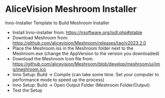 # AliceVision Meshroom Installer
Inno-Installer Template to Build Meshroom Installer

- Install Inno-installer from: https://jrsoftware.org/isdl.php#stable
- Download Meshroom from: https://github.com/alicevision/Meshroom/releases/tag/v2023.2.0
- Place the Meshroom.iss in the Meshroom folder next to the Meshroom.exe (change the AppVersion to the version you downloaded)
- Download the Meshroom Icon file from: https://github.com/alicevision/Meshroom/blob/develop/meshroom/ui/img/meshroom.ico
- Inno Setup: Build -> Compile (can take some time. Set your computer to performance mode to speed up the process)
- Inno Setup: Build -> Open Output Folder (Meshroom Folder/Output)
- Test the Setup
